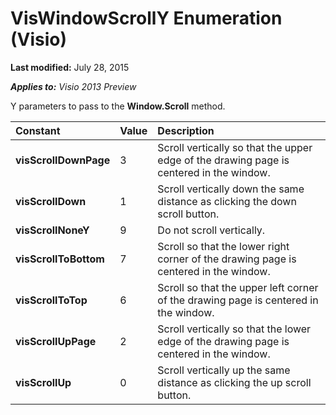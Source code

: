 
# VisWindowScrollY Enumeration (Visio)

 **Last modified:** July 28, 2015

 _**Applies to:** Visio 2013 Preview_

Y parameters to pass to the  **Window.Scroll** method.



|**Constant**|**Value**|**Description**|
|:-----|:-----|:-----|
| **visScrollDownPage**|3|Scroll vertically so that the upper edge of the drawing page is centered in the window.|
| **visScrollDown**|1|Scroll vertically down the same distance as clicking the down scroll button.|
| **visScrollNoneY**|9|Do not scroll vertically.|
| **visScrollToBottom**|7|Scroll so that the lower right corner of the drawing page is centered in the window.|
| **visScrollToTop**|6|Scroll so that the upper left corner of the drawing page is centered in the window.|
| **visScrollUpPage**|2|Scroll vertically so that the lower edge of the drawing page is centered in the window.|
| **visScrollUp**|0|Scroll vertically up the same distance as clicking the up scroll button.|
